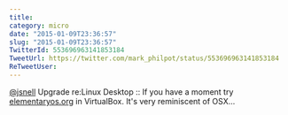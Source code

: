 ```yaml
---
title: 
category: micro
date: "2015-01-09T23:36:57"
slug: "2015-01-09T23:36:57"
TwitterId: 553696963141853184
TweetUrl: https://twitter.com/mark_philpot/status/553696963141853184
ReTweetUser: 
---
```


[@jsnell](https://twitter.com/jsnell) Upgrade re:Linux Desktop :: If you have a moment try [elementaryos.org](http://elementaryos.org/) in VirtualBox. It's very reminiscent of OSX...